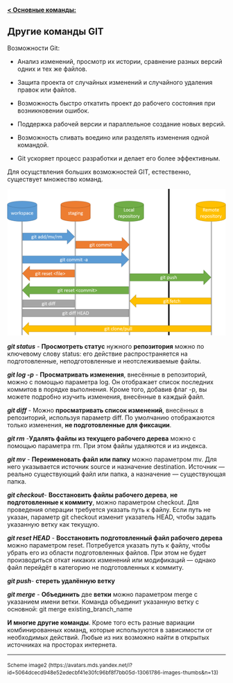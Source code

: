 #### [< Основные команды:](./readme.md/#2-основные-команды "На главную страницу")     

## Другие команды GIT

Возможности Git:

- Анализ изменений, просмотр их истории, сравнение разных версий одних и тех же файлов.

- Защита проекта от случайных изменений и случайного удаления правок или файлов.

- Возможность быстро откатить проект до рабочего состояния при возникновении ошибок.

- Поддержка рабочей версии и параллельное создание новых версий.

- Возможность сливать воедино или разделять изменения одной командой.

- Git ускоряет процесс разработки и делает его более эффективным.



Для осущствления больших возможностей GIT, естественно, существует множество команд. 

![scheme](./images/komandi-git.png)


 ***git status*** - **Просмотреть статус** нужного **репозитория** можно по ключевому слову status: его действие распространяется на подготовленные, неподготовленные и неотслеживаемые файлы.

***git log -p***  - **Просматривать изменения**, внесённые в репозиторий, можно с помощью параметра log. Он отображает список последних коммитов в порядке выполнения. Кроме того, добавив флаг -p, вы можете подробно изучить изменения, внесённые в каждый файл.


***git diff*** - Можно **просматривать список изменений**, внесённых в репозиторий, используя параметр diff. По умолчанию отображаются только изменения, **не подготовленные для фиксации**.

***git rm*** -**Удалять файлы из текущего рабочего дерева** можно с помощью параметра rm. При этом файлы удаляются и из индекса.

***git mv*** - **Переименовать файл или папку** можно параметром mv. Для него указывается источник source и назначение destination. Источник — реально существующий файл или папка, а назначение — существующая папка.


***git checkout***- **Восстановить файлы рабочего дерева**, **не подготовленные к коммиту**, можно параметром checkout. Для проведения операции требуется указать путь к файлу. Если путь не указан, параметр git checkout изменит указатель HEAD, чтобы задать указанную ветку как текущую.


***git reset HEAD*** - **Восстановить подготовленный файл рабочего дерева** можно параметром reset. Потребуется указать путь к файлу, чтобы убрать его из области подготовленных файлов. При этом не будет производиться откат никаких изменений или модификаций — однако файл перейдёт в категорию не подготовленных к коммиту.

***git push***- **стереть удалённую ветку**

***git merge*** - **Объединить** две **ветки** можно параметром merge с указанием имени ветки. Команда объединит указанную ветку с основной: git merge existing_branch_name

**И многие другие команды**. Кроме того есть разные вариации комбинированных команд, которые используются в зависимости от необходимых действий. Любые из них возможно найти в открытых источниках на просторах интернета. 



---
<span style="font-size:12px;">
Scheme image2 (https://avatars.mds.yandex.net/i?id=5064dcecd948e52edecbf41e30fc96bf8f7bb05d-13061786-images-thumbs&n=13)
</span>